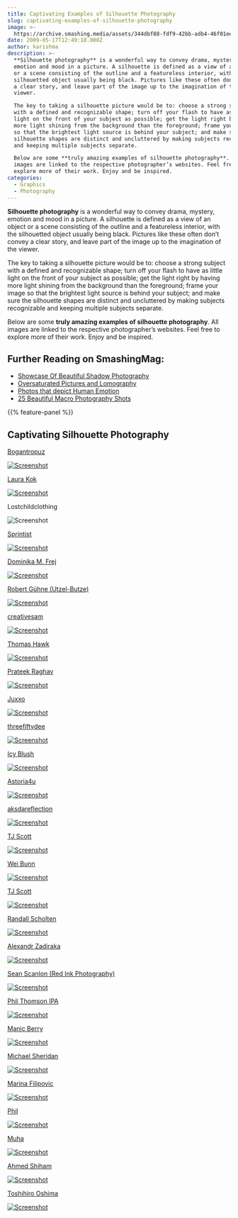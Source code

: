 ```yaml
---
title: Captivating Examples of Silhouette Photography
slug: captivating-examples-of-silhouette-photography
image: >-
  https://archive.smashing.media/assets/344dbf88-fdf9-42bb-adb4-46f01eedd629/5fc5d01d-0352-449a-88ea-e36a2b3f64b8/silh.jpg
date: 2009-05-17T12:49:18.000Z
author: karishma
description: >-
  **Silhouette photography** is a wonderful way to convey drama, mystery,
  emotion and mood in a picture. A silhouette is defined as a view of an object
  or a scene consisting of the outline and a featureless interior, with the
  silhouetted object usually being black. Pictures like these often don’t convey
  a clear story, and leave part of the image up to the imagination of the
  viewer.

  The key to taking a silhouette picture would be to: choose a strong subject
  with a defined and recognizable shape; turn off your flash to have as little
  light on the front of your subject as possible; get the light right by having
  more light shining from the background than the foreground; frame your image
  so that the brightest light source is behind your subject; and make sure the
  silhouette shapes are distinct and uncluttered by making subjects recognizable
  and keeping multiple subjects separate.

  Below are some **truly amazing examples of silhouette photography**. All
  images are linked to the respective photographer’s websites. Feel free to
  explore more of their work. Enjoy and be inspired.
categories:
  - Graphics
  - Photography
---
```

<strong>Silhouette photography</strong> is a wonderful way to convey drama, mystery, emotion and mood in a picture. A silhouette is defined as a view of an object or a scene consisting of the outline and a featureless interior, with the silhouetted object usually being black. Pictures like these often don’t convey a clear story, and leave part of the image up to the imagination of the viewer.

The key to taking a silhouette picture would be to: choose a strong subject with a defined and recognizable shape; turn off your flash to have as little light on the front of your subject as possible; get the light right by having more light shining from the background than the foreground; frame your image so that the brightest light source is behind your subject; and make sure the silhouette shapes are distinct and uncluttered by making subjects recognizable and keeping multiple subjects separate.

Below are some <strong>truly amazing examples of silhouette photography</strong>. All images are linked to the respective photographer’s websites. Feel free to explore more of their work. Enjoy and be inspired.</p>

## <span class="rh">Further Reading</span> on SmashingMag:

*   [Showcase Of Beautiful Shadow Photography](https://www.smashingmagazine.com/2009/03/showcase-of-beautiful-shadow-photography/)
*   [Oversaturated Pictures and Lomography](https://www.smashingmagazine.com/2009/04/20/the-disturbing-beauty-of-oversaturated-pictures/)
*   [Photos that depict Human Emotion](https://www.smashingmagazine.com/2009/04/14/40-captivating-photos-that-depict-human-emotion/)
*   [25 Beautiful Macro Photography Shots](https://www.smashingmagazine.com/2008/09/25-beautiful-macro-photography-shots-photos/)

{{% feature-panel %}}

## Captivating Silhouette Photography

<a href="https://bogantropuz.deviantart.com/">Bogantropuz</a>

[![Screenshot](https://archive.smashing.media/assets/344dbf88-fdf9-42bb-adb4-46f01eedd629/c0e73d55-3de9-4fb2-8523-5ddc8386eaa4/veuhsnjwgn7p2x99zv6hfwa4o1-500.jpg)](https://bogantropuz.deviantart.com/art/Silluette-102807667)

<a href="https://bylaauraa.deviantart.com/">Laura Kok</a>

[![Screenshot](https://archive.smashing.media/assets/344dbf88-fdf9-42bb-adb4-46f01eedd629/116edc68-2ceb-4a7d-9508-67675448b190/veuhsnjwgn7ozs9yy2ed14g5o1-500.jpg)](https://bylaauraa.deviantart.com/art/Free-Birds-103093233)

Lostchildclothing

![Screenshot](https://archive.smashing.media/assets/344dbf88-fdf9-42bb-adb4-46f01eedd629/72a3c426-a6a4-4b7d-a50c-cde0ebedb81c/tunnel.jpg)

<a href="https://www.redbubble.com/people/sprintist">Sprintist</a>

[![Screenshot](https://archive.smashing.media/assets/344dbf88-fdf9-42bb-adb4-46f01eedd629/c1c29316-838e-445d-a155-b566eb7225a4/55344-11-16-57.jpg)](https://www.redbubble.com/people/sprintist/art/55344-11-16-57)

<a href="https://mscarmen.deviantart.com/">Dominika M. Frej</a>

[![Screenshot](https://archive.smashing.media/assets/344dbf88-fdf9-42bb-adb4-46f01eedd629/d94288d4-a61e-4ccd-8d68-5d0dd9d3353c/veuhsnjwgn7pjn2iapbixtz3o1-500.jpg)](https://mscarmen.deviantart.com/art/Tornado-95245736)

<a href="https://utzel-butzel.deviantart.com/&quot;">Robert Gühne (Utzel-Butze)</a>

[![Screenshot](https://archive.smashing.media/assets/344dbf88-fdf9-42bb-adb4-46f01eedd629/c6f50393-3c88-47ab-8f3a-9d730633f73e/no-title2-by-utzel-butzel.jpg)](https://utzel-butzel.deviantart.com/art/no-title2-78387543)

<a href="https://www.flickr.com/people/asam/">creativesam</a>

[![Screenshot](https://archive.smashing.media/assets/344dbf88-fdf9-42bb-adb4-46f01eedd629/71ea94bc-61b8-4d78-bca3-52ff27f0a1c5/camel.jpg)](https://www.flickr.com/photos/asam/382624938)

<a href="https://www.flickr.com/people/thomashawk/">Thomas Hawk</a>

[![Screenshot](https://archive.smashing.media/assets/344dbf88-fdf9-42bb-adb4-46f01eedd629/254cd362-685f-4800-ab20-7e136acdc391/sil.jpg)](https://www.flickr.com/photos/thomashawk/413634446/)

<a href="https://www.flickr.com/people/prateek_pk/">Prateek Raghav</a>

[![Screenshot](https://archive.smashing.media/assets/344dbf88-fdf9-42bb-adb4-46f01eedd629/71dfb878-14cb-46ce-8d21-9d10c05852a4/veuhsnjwgn9ulo0dtphbwhhqo1-500.jpg)](https://www.flickr.com/photos/prateek_pk/3223672666/)

<a href="https://juxxo.deviantart.com/">Juxxo</a>

[![Screenshot](https://archive.smashing.media/assets/344dbf88-fdf9-42bb-adb4-46f01eedd629/57aaa6dc-4ca5-4e7a-b1ff-acf2794c013b/veuhsnjwgn7pd9ymemheck5no1-500.jpg)](https://juxxo.deviantart.com/art/Summer-43293908)

<a href="https://threefiftydee.deviantart.com/">threefiftydee</a>

[![Screenshot](https://archive.smashing.media/assets/344dbf88-fdf9-42bb-adb4-46f01eedd629/b629b25b-c3a0-487f-bbb4-31639cd4c526/gotadrenaline-2-by-threefiftydee.jpg)](https://threefiftydee.deviantart.com/art/GotAdrenaline-2-40978472)

<a href="https://icyblush.deviantart.com/">Icy Blush</a>

[![Screenshot](https://archive.smashing.media/assets/344dbf88-fdf9-42bb-adb4-46f01eedd629/8b1a1cd8-c4f0-4e25-aee0-909bda112f64/butterfly-flight-by-icyblush.jpg)](https://icyblush.deviantart.com/art/Butterfly-Flight-50625530)

<a href="https://www.flickr.com/people/13472452@N02/">Astoria4u</a>

[![Screenshot](https://archive.smashing.media/assets/344dbf88-fdf9-42bb-adb4-46f01eedd629/8dbcf170-5bd3-482d-aec6-e8476f1d64ac/veuhsnjwgn9ur6qgr7vzqi0ho1-500.jpg)](https://www.flickr.com/photos/13472452@N02/3282479528/)

<a href="https://aksdareflection.deviantart.com/">aksdareflection</a>

[![Screenshot](https://archive.smashing.media/assets/344dbf88-fdf9-42bb-adb4-46f01eedd629/e4ecf31d-ccd0-4433-acbd-ad34dde86159/veuhsnjwgn9syw2lb1d1lkgxo1-500.jpg)](https://aksdareflection.deviantart.com/art/Badshahi-Mosque-94617214)

<a href="https://www.flickr.com/people/tj_scott/">TJ Scott</a>

[![Screenshot](https://archive.smashing.media/assets/344dbf88-fdf9-42bb-adb4-46f01eedd629/d5cae35d-0911-4414-b1c0-da9a592c2df2/2944444128-d4fcd921d6.jpg)](https://www.flickr.com/photos/tj_scott/2944444128/)

<a href="https://www.flickr.com/people/9212250@N03/">Wei Bunn</a>

[![Screenshot](https://archive.smashing.media/assets/344dbf88-fdf9-42bb-adb4-46f01eedd629/2fe5b115-70f9-42fd-9b1c-db62386d4743/3453805353-2f1772b298.jpg)](https://www.flickr.com/photos/9212250@N03/3453805353/)

<a href="https://www.flickr.com/people/tj_scott/">TJ Scott</a>

[![Screenshot](https://archive.smashing.media/assets/344dbf88-fdf9-42bb-adb4-46f01eedd629/2c8d28bc-af76-4af3-8843-8d9e8fca6dd3/3385487758-48b7123a2b.jpg)](https://www.flickr.com/photos/tj_scott/3385487758/)

<a href="https://www.redbubble.com/people/scholten">Randall Scholten</a>

[![Screenshot](https://archive.smashing.media/assets/344dbf88-fdf9-42bb-adb4-46f01eedd629/44b38b1b-3092-415d-97a5-0a81941b2bd7/veuhsnjwgn9w27wgmwy0mc2io1-500.jpg)](https://www.redbubble.com/people/scholten/art/2356785-2-dawn-patrol)

<a href="https://www.redbubble.com/people/zadiraka">Alexandr Zadiraka</a>

[![Screenshot](https://archive.smashing.media/assets/344dbf88-fdf9-42bb-adb4-46f01eedd629/c84fdc7d-81eb-41e8-b465-9bd238ca0e3a/2851986-2-over-all-the-world.jpg)](https://www.redbubble.com/people/zadiraka/art/2851986-2-over-all-the-world)

<a href="https://www.flickr.com/people/redinkphotography/">Sean Scanlon (Red Ink Photography)</a>

[![Screenshot](https://archive.smashing.media/assets/344dbf88-fdf9-42bb-adb4-46f01eedd629/577c6c35-d762-4915-a45f-2843a0689db6/veuhsnjwgn7os9i6u169vkh9o1-500.jpg)](https://www.flickr.com/photos/redinkphotography/520511230/)

<a href="https://www.redbubble.com/people/philt">Phil Thomson IPA</a>

[![Screenshot](https://archive.smashing.media/assets/344dbf88-fdf9-42bb-adb4-46f01eedd629/f8e8fd9e-e0a7-466c-b739-1352cd4b60c8/azn7wsuv4n7ptxjf8a2sqxego1-500.jpg)](https://www.redbubble.com/people/philt/art/2015314-3-sunrise-at-the-heads)

<a href="https://manicberry.deviantart.com/">Manic Berry</a>

[![Screenshot](https://archive.smashing.media/assets/344dbf88-fdf9-42bb-adb4-46f01eedd629/f47452ea-8c42-46cb-b130-7007c08ac607/7d2a6429253157e5d970e31119da9af7.jpg)](https://manicberry.deviantart.com/art/Follow-the-light-105169613)

<a href="https://www.redbubble.com/people/farflung">Michael Sheridan</a>

[![Screenshot](https://archive.smashing.media/assets/344dbf88-fdf9-42bb-adb4-46f01eedd629/50fd7edb-5d8a-48b0-8105-229829c86df6/veuhsnjwgn7plzjhqdi4hx5oo1-500.jpg)](https://www.redbubble.com/people/farflung/art/1094618-2-mandalay-sunset-2)

<a href="https://marinshe.deviantart.com/">Marina Filipovic</a>

[![Screenshot](https://archive.smashing.media/assets/344dbf88-fdf9-42bb-adb4-46f01eedd629/801db872-1379-4d69-a649-6afff29385b3/dance-in-the-rain-by-marinshe.jpg)](https://marinshe.deviantart.com/art/Dance-In-The-Rain-62010858)

<a href="https://phil2001.deviantart.com/">Phil</a>

[![Screenshot](https://archive.smashing.media/assets/344dbf88-fdf9-42bb-adb4-46f01eedd629/93d06c0c-38aa-49b7-926d-21a967b852e5/silhouette-by-phil2001.jpg)](https://phil2001.deviantart.com/art/Silhouette-70838868)

<a href="https://www.flickr.com/people/muha/">Muha</a>

[![Screenshot](https://archive.smashing.media/assets/344dbf88-fdf9-42bb-adb4-46f01eedd629/085500f1-8c96-4bb1-b728-392dfc04685a/2143275479-4733d855f0.jpg)](https://www.flickr.com/photos/muha/2143275479/)

<a href="https://www.flickr.com/people/ashiham/">Ahmed Shiham</a>

[![Screenshot](https://archive.smashing.media/assets/344dbf88-fdf9-42bb-adb4-46f01eedd629/89fc87fe-2d26-4e55-b7cd-75eaceacc765/2389530870-dc2fc0be0d.jpg)](https://www.flickr.com/photos/ashiham/2389530870/)

<a href="https://www.flickr.com/people/tommyoshima/">Toshihiro Oshima</a>

[![Screenshot](https://archive.smashing.media/assets/344dbf88-fdf9-42bb-adb4-46f01eedd629/cb1b72c7-7dc2-48ff-a00c-6e95df07c6c2/veuhsnjwgn9wnjv5rxhl8jbzo1-500.jpg)](https://www.flickr.com/photos/tommyoshima/2911640726/in/set-72157608257657897/)


